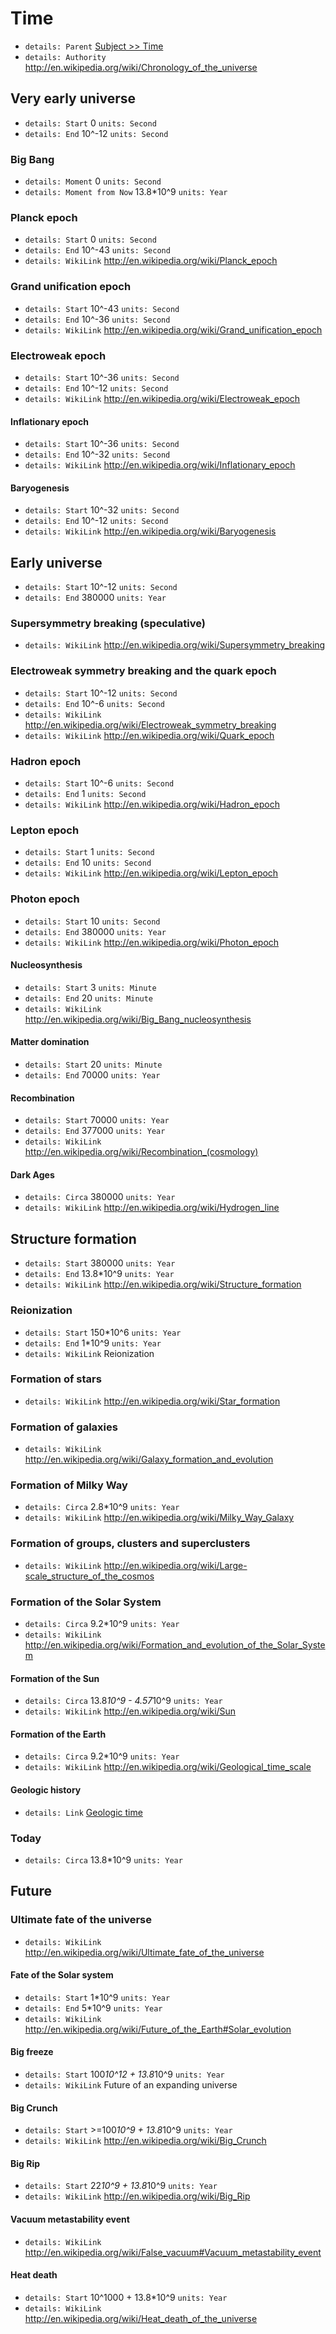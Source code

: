 # Time
+ ```details: Parent``` [Subject >> Time](md.html?check=true&url=subject/data/eng/subject.md#time)
+ ```details: Authority``` http://en.wikipedia.org/wiki/Chronology_of_the_universe

## Very early universe
+ ```details: Start``` 0 ```units: Second```
+ ```details: End``` 10^-12 ```units: Second```

### Big Bang
+ ```details: Moment``` 0 ```units: Second```
+ ```details: Moment from Now``` 13.8*10^9 ```units: Year```

### Planck epoch
+ ```details: Start``` 0 ```units: Second```
+ ```details: End``` 10^-43 ```units: Second```
+ ```details: WikiLink``` http://en.wikipedia.org/wiki/Planck_epoch

### Grand unification epoch
+ ```details: Start``` 10^-43 ```units: Second```
+ ```details: End``` 10^-36 ```units: Second```
+ ```details: WikiLink``` http://en.wikipedia.org/wiki/Grand_unification_epoch

### Electroweak epoch
+ ```details: Start``` 10^-36 ```units: Second```
+ ```details: End``` 10^-12 ```units: Second```
+ ```details: WikiLink``` http://en.wikipedia.org/wiki/Electroweak_epoch

#### Inflationary epoch
+ ```details: Start``` 10^-36 ```units: Second```
+ ```details: End``` 10^-32 ```units: Second```
+ ```details: WikiLink``` http://en.wikipedia.org/wiki/Inflationary_epoch

#### Baryogenesis
+ ```details: Start``` 10^-32 ```units: Second```
+ ```details: End``` 10^-12 ```units: Second```
+ ```details: WikiLink``` http://en.wikipedia.org/wiki/Baryogenesis

## Early universe
+ ```details: Start``` 10^-12 ```units: Second```
+ ```details: End``` 380000 ```units: Year```

### Supersymmetry breaking (speculative)
+ ```details: WikiLink``` http://en.wikipedia.org/wiki/Supersymmetry_breaking

### Electroweak symmetry breaking and the quark epoch
+ ```details: Start``` 10^-12 ```units: Second```
+ ```details: End``` 10^-6 ```units: Second```
+ ```details: WikiLink``` http://en.wikipedia.org/wiki/Electroweak_symmetry_breaking
+ ```details: WikiLink``` http://en.wikipedia.org/wiki/Quark_epoch

### Hadron epoch
+ ```details: Start``` 10^-6 ```units: Second```
+ ```details: End``` 1 ```units: Second```
+ ```details: WikiLink``` http://en.wikipedia.org/wiki/Hadron_epoch

### Lepton epoch
+ ```details: Start``` 1 ```units: Second```
+ ```details: End``` 10 ```units: Second```
+ ```details: WikiLink``` http://en.wikipedia.org/wiki/Lepton_epoch

### Photon epoch
+ ```details: Start``` 10 ```units: Second```
+ ```details: End``` 380000 ```units: Year```
+ ```details: WikiLink``` http://en.wikipedia.org/wiki/Photon_epoch

#### Nucleosynthesis
+ ```details: Start``` 3 ```units: Minute```
+ ```details: End``` 20 ```units: Minute```
+ ```details: WikiLink``` http://en.wikipedia.org/wiki/Big_Bang_nucleosynthesis

#### Matter domination
+ ```details: Start``` 20 ```units: Minute```
+ ```details: End``` 70000 ```units: Year```

#### Recombination
+ ```details: Start``` 70000 ```units: Year```
+ ```details: End``` 377000 ```units: Year```
+ ```details: WikiLink``` http://en.wikipedia.org/wiki/Recombination_(cosmology)

#### Dark Ages
+ ```details: Circa``` 380000 ```units: Year```
+ ```details: WikiLink``` http://en.wikipedia.org/wiki/Hydrogen_line

## Structure formation
+ ```details: Start``` 380000 ```units: Year```
+ ```details: End``` 13.8*10^9 ```units: Year```
+ ```details: WikiLink``` http://en.wikipedia.org/wiki/Structure_formation

### Reionization
+ ```details: Start``` 150*10^6 ```units: Year```
+ ```details: End```  1*10^9 ```units: Year```
+ ```details: WikiLink``` Reionization

### Formation of stars
+ ```details: WikiLink``` http://en.wikipedia.org/wiki/Star_formation

### Formation of galaxies
+ ```details: WikiLink``` http://en.wikipedia.org/wiki/Galaxy_formation_and_evolution

### Formation of Milky Way
+ ```details: Circa``` 2.8*10^9 ```units: Year```
+ ```details: WikiLink``` http://en.wikipedia.org/wiki/Milky_Way_Galaxy

### Formation of groups, clusters and superclusters
+ ```details: WikiLink``` http://en.wikipedia.org/wiki/Large-scale_structure_of_the_cosmos

### Formation of the Solar System
+ ```details: Circa``` 9.2*10^9 ```units: Year```
+ ```details: WikiLink``` http://en.wikipedia.org/wiki/Formation_and_evolution_of_the_Solar_System

#### Formation of the Sun
+ ```details: Circa``` 13.8*10^9 - 4.57*10^9 ```units: Year```
+ ```details: WikiLink``` http://en.wikipedia.org/wiki/Sun

#### Formation of the Earth
+ ```details: Circa``` 9.2*10^9 ```units: Year```
+ ```details: WikiLink``` http://en.wikipedia.org/wiki/Geological_time_scale

#### Geologic history
+ ```details: Link``` [Geologic time](md.html?check=true&url=subject/data/eng/geologic-time.md)

### Today
+ ```details: Circa``` 13.8*10^9 ```units: Year```

## Future

### Ultimate fate of the universe
+ ```details: WikiLink``` http://en.wikipedia.org/wiki/Ultimate_fate_of_the_universe

#### Fate of the Solar system
+ ```details: Start``` 1*10^9 ```units: Year```
+ ```details: End```  5*10^9 ```units: Year```
+ ```details: WikiLink``` http://en.wikipedia.org/wiki/Future_of_the_Earth#Solar_evolution

#### Big freeze
+ ```details: Start``` 100*10^12 + 13.8*10^9 ```units: Year```
+ ```details: WikiLink``` Future of an expanding universe

#### Big Crunch
+ ```details: Start``` >=100*10^9 + 13.8*10^9 ```units: Year```
+ ```details: WikiLink``` http://en.wikipedia.org/wiki/Big_Crunch

#### Big Rip
+ ```details: Start``` 22*10^9 + 13.8*10^9 ```units: Year```
+ ```details: WikiLink``` http://en.wikipedia.org/wiki/Big_Rip

#### Vacuum metastability event
+ ```details: WikiLink``` http://en.wikipedia.org/wiki/False_vacuum#Vacuum_metastability_event

#### Heat death
+ ```details: Start``` 10^1000 + 13.8*10^9 ```units: Year```
+ ```details: WikiLink``` http://en.wikipedia.org/wiki/Heat_death_of_the_universe






